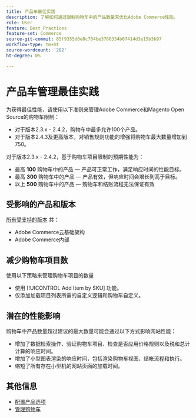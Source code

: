 ```yaml
---
title: 产品车最佳实践
description: 了解如何通过限制购物车中的产品数量来优化Adobe Commerce性能。
role: User
feature: Best Practices
feature-set: Commerce
source-git-commit: 85f9355d0e8c704be3760334b07414d3e15b3b97
workflow-type: tm+mt
source-wordcount: '282'
ht-degree: 0%

---
```



# 产品车管理最佳实践

为获得最佳性能，请使用以下准则来管理Adobe Commerce和Magento Open Source的购物车限制：

- 对于版本2.3.x - 2.4.2，购物车中最多允许100个产品。
- 对于版本2.4.3及更高版本，对销售规则功能的增强将购物车最大数量增加到750。


对于版本2.3.x - 2.4.2，基于购物车项目限制的预期性能为：

- 最高 **100** 购物车中的产品 — 产品可正常工作，满足响应时间的性能目标。
- 最高 **300** 购物车中的产品 — 产品有效，但响应时间会增长到高于目标。
- 以上 **500** 购物车中的产品 — 购物车和结账流程无法保证有效

## 受影响的产品和版本

[所有受支持的版本](../../../release/versions.md) 共：

- Adobe Commerce云基础架构
- Adobe Commerce内部

## 减少购物车项目数

使用以下策略来管理购物车项目的数量

- 使用 [!UICONTROL Add Item by SKU] 功能。
- 仅添加加载项目列表所需的自定义逻辑和购物车自定义。

## 潜在的性能影响

购物车中产品数量超过建议的最大数量可能会通过以下方式影响网站性能：

- 增加了数据检索操作、验证购物车项目、检查是否应用价格规则以及税和总计计算的响应时间。
- 增加了小型图表渲染的响应时间，包括渲染购物车视图、结帐流程和执行。
- 缩短了所有存在小型机的网站页面的加载时间。

## 其他信息

- [配置产品选项](https://experienceleague.adobe.com/docs/commerce-admin/inventory/configuration/product-options.html)
- [管理购物车](https://experienceleague.adobe.com/docs/commerce-admin/stores-sales/point-of-purchase/assist/shopping-assisted-cart-manage.html)
